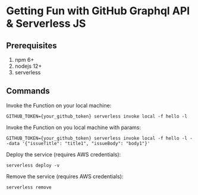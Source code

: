 # Getting Fun with GitHub Graphql API & Serverless JS

## Prerequisites

1. npm 6+
2. nodejs 12+
3. serverless

## Commands

Invoke the Function on your local machine:

    GITHUB_TOKEN={your_github_token} serverless invoke local -f hello -l

Invoke the Function on you local machine with params:

    GITHUB_TOKEN={your_github_token} serverless invoke local -f hello -l --data '{"issueTitle": "title1", "issueBody": "body1"}'

Deploy the service (requires AWS credentials):

    serverless deploy -v

Remove the service (requires AWS credentials):

    serverless remove
